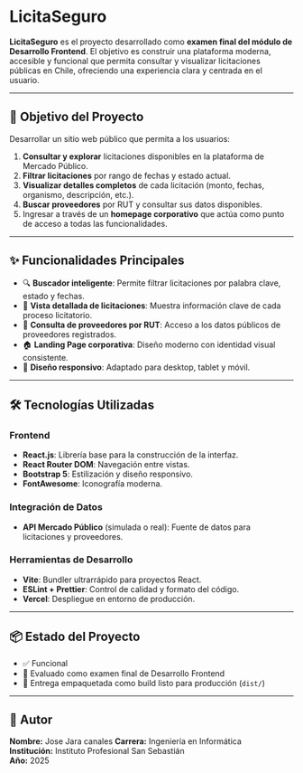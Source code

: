 # LicitaSeguro

**LicitaSeguro** es el proyecto desarrollado como **examen final del módulo de Desarrollo Frontend**. El objetivo es construir una plataforma moderna, accesible y funcional que permita consultar y visualizar licitaciones públicas en Chile, ofreciendo una experiencia clara y centrada en el usuario.

---

## 🎯 Objetivo del Proyecto

Desarrollar un sitio web público que permita a los usuarios:

1. **Consultar y explorar** licitaciones disponibles en la plataforma de Mercado Público.
2. **Filtrar licitaciones** por rango de fechas y estado actual.
3. **Visualizar detalles completos** de cada licitación (monto, fechas, organismo, descripción, etc.).
4. **Buscar proveedores** por RUT y consultar sus datos disponibles.
5. Ingresar a través de un **homepage corporativo** que actúa como punto de acceso a todas las funcionalidades.

---

## ✨ Funcionalidades Principales

- 🔍 **Buscador inteligente**: Permite filtrar licitaciones por palabra clave, estado y fechas.
- 📅 **Vista detallada de licitaciones**: Muestra información clave de cada proceso licitatorio.
- 🧾 **Consulta de proveedores por RUT**: Acceso a los datos públicos de proveedores registrados.
- 🏠 **Landing Page corporativa**: Diseño moderno con identidad visual consistente.
- 📱 **Diseño responsivo**: Adaptado para desktop, tablet y móvil.

---

## 🛠️ Tecnologías Utilizadas

### Frontend

- **React.js**: Librería base para la construcción de la interfaz.
- **React Router DOM**: Navegación entre vistas.
- **Bootstrap 5**: Estilización y diseño responsivo.
- **FontAwesome**: Iconografía moderna.

### Integración de Datos

- **API Mercado Público** (simulada o real): Fuente de datos para licitaciones y proveedores.

### Herramientas de Desarrollo

- **Vite**: Bundler ultrarrápido para proyectos React.
- **ESLint + Prettier**: Control de calidad y formato del código.
- **Vercel**: Despliegue en entorno de producción.

---

## 📦 Estado del Proyecto

- ✅ Funcional
- 🧪 Evaluado como examen final de Desarrollo Frontend
- 🔐 Entrega empaquetada como build listo para producción (`dist/`)

---

## 🙋 Autor

**Nombre:** Jose Jara canales
**Carrera:** Ingeniería en Informática  
**Institución:** Instituto Profesional San Sebastián  
**Año:** 2025  

